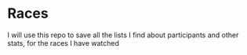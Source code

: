 # Races

I will use this repo to save all the lists I find about participants and other stats, for the races I have watched
